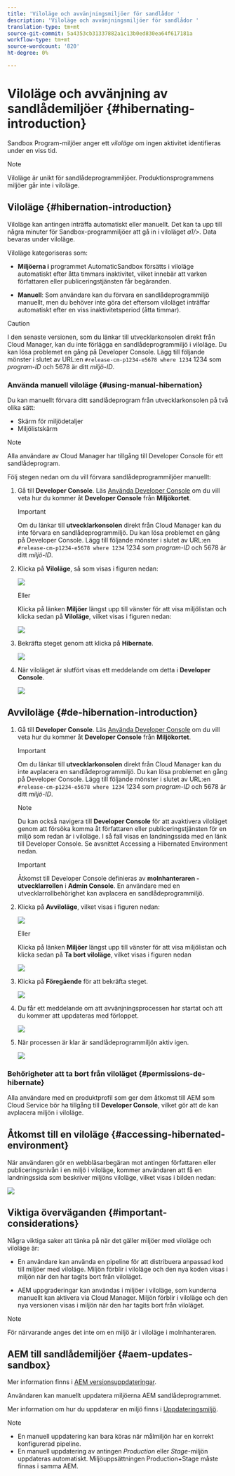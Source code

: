 ```yaml
---
title: 'Viloläge och avvänjningsmiljöer för sandlådor '
description: 'Viloläge och avvänjningsmiljöer för sandlådor '
translation-type: tm+mt
source-git-commit: 5a4353cb31337882a1c13b0ed830ea64f617181a
workflow-type: tm+mt
source-wordcount: '820'
ht-degree: 0%

---
```



# Viloläge och avvänjning av sandlådemiljöer {#hibernating-introduction}

Sandbox Program-miljöer anger ett *viloläge* om ingen aktivitet identifieras under en viss tid.

>[!NOTE]
>Viloläge är unikt för sandlådeprogrammiljöer. Produktionsprogrammens miljöer går inte i viloläge.

## Viloläge {#hibernation-introduction}

Viloläge kan antingen inträffa automatiskt eller manuellt. Det kan ta upp till några minuter för Sandbox-programmiljöer att gå in i viloläget *a1/>.* Data bevaras under viloläge.

Viloläge kategoriseras som:

* **Miljöerna i**  programmet AutomaticSandbox försätts i viloläge automatiskt efter åtta timmars inaktivitet, vilket innebär att varken författaren eller publiceringstjänsten får begäranden.

* **Manuell**: Som användare kan du förvara en sandlådeprogrammiljö manuellt, men du behöver inte göra det eftersom viloläget inträffar automatiskt efter en viss inaktivitetsperiod (åtta timmar).

>[!CAUTION]
>I den senaste versionen, som du länkar till utvecklarkonsolen direkt från Cloud Manager, kan du inte förlägga en sandlådeprogrammiljö i viloläge. Du kan lösa problemet en gång på Developer Console. Lägg till följande mönster i slutet av URL:en `#release-cm-p1234-e5678 where 1234` 1234 som *program-ID* och 5678 är ditt *miljö-ID*.

### Använda manuell viloläge {#using-manual-hibernation}

Du kan manuellt förvara ditt sandlådeprogram från utvecklarkonsolen på två olika sätt:

* Skärm för miljödetaljer
* Miljölistskärm

>[!NOTE]
>Alla användare av Cloud Manager har tillgång till Developer Console för ett sandlådeprogram.

Följ stegen nedan om du vill förvara sandlådeprogrammiljöer manuellt:

1. Gå till **Developer Console**.
Läs [Använda Developer Console](/help/implementing/cloud-manager/manage-environments.md#accessing-developer-console) om du vill veta hur du kommer åt **Developer Console** från **Miljökortet**.
   >[!IMPORTANT]
   >Om du länkar till **utvecklarkonsolen** direkt från Cloud Manager kan du inte förvara en sandlådeprogrammiljö. Du kan lösa problemet en gång på Developer Console. Lägg till följande mönster i slutet av URL:en `#release-cm-p1234-e5678 where 1234` 1234 som *program-ID* och 5678 är ditt *miljö-ID*.

1. Klicka på **Viloläge**, så som visas i figuren nedan:

   ![](assets/hibernate-1.png)

   Eller

   Klicka på länken **Miljöer** längst upp till vänster för att visa miljölistan och klicka sedan på **Viloläge**, vilket visas i figuren nedan:

   ![](assets/hibernate-1b.png)

1. Bekräfta steget genom att klicka på **Hibernate**.

   ![](assets/hibernate-2.png)

1. När viloläget är slutfört visas ett meddelande om detta i **Developer Console**.

   ![](assets/hibernate-4.png)


## Avviloläge {#de-hibernation-introduction}

1. Gå till **Developer Console**.
Läs [Använda Developer Console](/help/implementing/cloud-manager/manage-environments.md#accessing-developer-console) om du vill veta hur du kommer åt **Developer Console** från **Miljökortet**.

   >[!IMPORTANT]
   >Om du länkar till **utvecklarkonsolen** direkt från Cloud Manager kan du inte avplacera en sandlådeprogrammiljö. Du kan lösa problemet en gång på Developer Console. Lägg till följande mönster i slutet av URL:en `#release-cm-p1234-e5678 where 1234` 1234 som *program-ID* och 5678 är ditt *miljö-ID*.

   >[!NOTE]
   >Du kan också navigera till **Developer Console** för att avaktivera viloläget genom att försöka komma åt författaren eller publiceringstjänsten för en miljö som redan är i viloläge. I så fall visas en landningssida med en länk till Developer Console. Se avsnittet Accessing a Hibernated Environment nedan.

   >[!IMPORTANT]
   >Åtkomst till Developer Console definieras av **molnhanteraren - utvecklarrollen** i **Admin Console**. En användare med en utvecklarrollbehörighet kan avplacera en sandlådeprogrammiljö.

1. Klicka på **Avviloläge**, vilket visas i figuren nedan:

   ![](assets/de-hibernation-img1.png)

   Eller

   Klicka på länken **Miljöer** längst upp till vänster för att visa miljölistan och klicka sedan på **Ta bort viloläge**, vilket visas i figuren nedan

   ![](assets/de-hibernate-1b.png)


1. Klicka på **Föregående** för att bekräfta steget.

   ![](assets/de-hibernation-img2.png)

1. Du får ett meddelande om att avvänjningsprocessen har startat och att du kommer att uppdateras med förloppet.

   ![](assets/de-hibernation-img3.png)

1. När processen är klar är sandlådeprogrammiljön aktiv igen.

   ![](assets/de-hibernation-img4.png)

### Behörigheter att ta bort från viloläget {#permissions-de-hibernate}

Alla användare med en produktprofil som ger dem åtkomst till AEM som Cloud Service bör ha tillgång till **Developer Console**, vilket gör att de kan avplacera miljön i viloläge.

## Åtkomst till en viloläge {#accessing-hibernated-environment}

När användaren gör en webbläsarbegäran mot antingen författaren eller publiceringsnivån i en miljö i viloläge, kommer användaren att få en landningssida som beskriver miljöns viloläge, vilket visas i bilden nedan:

![](assets/de-hibernation-img5.png)

## Viktiga överväganden {#important-considerations}

Några viktiga saker att tänka på när det gäller miljöer med viloläge och viloläge är:

* En användare kan använda en pipeline för att distribuera anpassad kod till miljöer med viloläge. Miljön förblir i viloläge och den nya koden visas i miljön när den har tagits bort från viloläget.

* AEM uppgraderingar kan användas i miljöer i viloläge, som kunderna manuellt kan aktivera via Cloud Manager. Miljön förblir i viloläge och den nya versionen visas i miljön när den har tagits bort från viloläget.

>[!NOTE]
>För närvarande anges det inte om en miljö är i viloläge i molnhanteraren.

## AEM till sandlådemiljöer {#aem-updates-sandbox}

Mer information finns i [AEM versionsuppdateringar](/help/implementing/deploying/aem-version-updates.md).

Användaren kan manuellt uppdatera miljöerna AEM sandlådeprogrammet.

Mer information om hur du uppdaterar en miljö finns i [Uppdateringsmiljö](/help/implementing/cloud-manager/manage-environments.md#updating-dev-environment).

>[!NOTE]
>* En manuell uppdatering kan bara köras när målmiljön har en korrekt konfigurerad pipeline.
>* En manuell uppdatering av antingen *Production* eller *Stage*-miljön uppdateras automatiskt. Miljöuppsättningen Production+Stage måste finnas i samma AEM.






